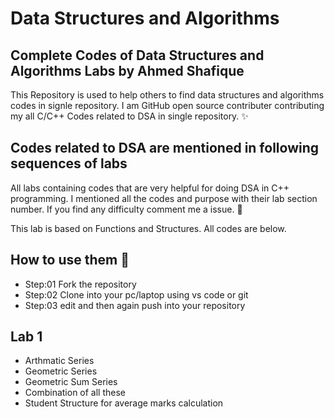 # Data Structures and Algorithms 

## Complete Codes of Data Structures and Algorithms Labs by Ahmed Shafique

This Repository is used to help others to find data structures and algorithms codes in signle repository. I am GitHub open source contributer contributing my all C/C++ Codes related to DSA in single repository. ✨

## Codes related to DSA are mentioned in following sequences of labs
All labs containing codes that are very helpful for doing DSA in C++ programming. I mentioned all the codes and purpose with their lab section number. If you find any difficulty comment me a issue. 👏


This lab is based on Functions and Structures. All codes are below.

## How to use them 🤔
* Step:01 Fork the repository 
* Step:02 Clone into your pc/laptop using vs code or git
* Step:03 edit and then again push into your repository

## Lab 1 
* Arthmatic Series
* Geometric Series
* Geometric Sum Series
* Combination of all these
* Student Structure for average marks calculation
  
